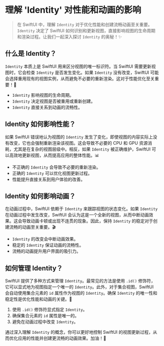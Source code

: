﻿# 理解 'Identity' 对性能和动画的影响

> 在 SwiftUI 中，理解 `Identity` 对于优化性能和创建流畅动画至关重要。`Identity` 决定了 SwiftUI 如何识别和更新视图，直接影响视图的生命周期和渲染过程。让我们一起深入探讨 `Identity` 的奥秘！✨

## 什么是 Identity？

`Identity` 本质上是 SwiftUI 用来区分视图的唯一标识符。当 SwiftUI 需要更新视图时，它会检查 `Identity` 是否发生变化。如果 `Identity` 没有改变，SwiftUI 可能会选择重用现有的视图实例，从而避免不必要的重新渲染。这对于性能优化至关重要！🚀

*   `Identity` 影响视图的生命周期。
*   `Identity` 决定视图是否被重用或重新创建。
*   `Identity` 直接关系到动画的流畅性。

## Identity 如何影响性能？

如果 SwiftUI 错误地认为视图的 `Identity` 发生了变化，即使视图的内容实际上没有改变，它也会强制重新渲染该视图。这会导致不必要的 CPU 和 GPU 资源消耗，尤其是在复杂的视图层级中。相反，如果 `Identity` 被正确维护，SwiftUI 可以高效地更新视图，从而提高应用的整体性能。📊

*   不正确的 `Identity` 会导致不必要的重新渲染。
*   正确的 `Identity` 可以优化视图更新过程。
*   性能提升直接关系到用户体验的改善。

## Identity 如何影响动画？

在动画过程中，SwiftUI 依赖于 `Identity` 来跟踪视图的状态变化。如果 `Identity` 在动画过程中发生改变，SwiftUI 会认为这是一个全新的视图，从而中断动画效果。这会导致动画卡顿或出现不连贯的现象。因此，保持 `Identity` 的稳定对于创建流畅的动画至关重要。🎬

*   `Identity` 的改变会中断动画效果。
*   稳定的 `Identity` 保证动画的流畅性。
*   流畅的动画提升用户界面的吸引力。

## 如何管理 Identity？

SwiftUI 提供了多种方式来管理 `Identity`。最常见的方法是使用 `.id()` 修饰符，它可以显式地为视图指定一个唯一的 `Identity`。此外，对于集合视图，SwiftUI 会自动使用集合元素的 `id` 属性作为视图的 `Identity`。确保 `Identity` 的唯一性和稳定性是优化性能和动画的关键。🔑

1.  使用 `.id()` 修饰符显式指定 `Identity`。
2.  确保集合元素的 `id` 属性是唯一的。
3.  避免在动画过程中改变 `Identity`。

通过深入理解 `Identity` 的概念，你可以更好地控制 SwiftUI 的视图更新过程，从而优化应用的性能并创建更流畅的动画效果。加油！💪


